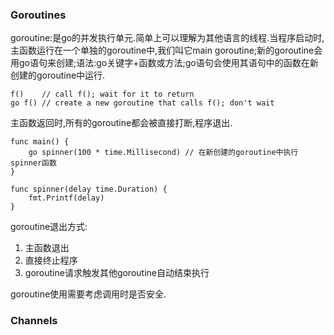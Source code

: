 ### Goroutines ###

goroutine:是go的并发执行单元.简单上可以理解为其他语言的线程.当程序启动时,主函数运行在一个单独的goroutine中,我们叫它main goroutine;新的goroutine会用go语句来创建;语法:go关键字+函数或方法;go语句会使用其语句中的函数在新创建的goroutine中运行.

	f()    // call f(); wait for it to return
	go f() // create a new goroutine that calls f(); don't wait

主函数返回时,所有的goroutine都会被直接打断,程序退出.

	func main() {
	    go spinner(100 * time.Millisecond) // 在新创建的goroutine中执行spinner函数
	}
	
	func spinner(delay time.Duration) {
		fmt.Printf(delay)
	}

goroutine退出方式:

1. 主函数退出
2. 直接终止程序
3. goroutine请求触发其他goroutine自动结束执行

goroutine使用需要考虑调用时是否安全.

### Channels ###
















































